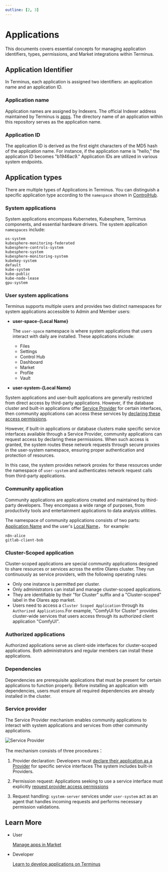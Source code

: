 ```yaml
---
outline: [2, 3]
---
```


# Applications
 
This documents covers essential concepts for managing application identifiers, types, permissions, and Market integrations within Terminus. 

## Application Identifier

In Terminus, each application is assigned two identifiers: an application name and an application ID.

### Application name

Application names are assigned by Indexers. The official Indexer address maintained by Terminus is [apps](https://github.com/beclab/apps). The directory name of an application within this repository serves as the application name.

### Application ID

The application ID is derived as the first eight characters of the MD5 hash of the application name. For instance, if the application name is "hello," the application ID becomes "b1946ac9." Application IDs are utilized in various system endpoints.

## Application types

There are multiple types of Applications in Terminus. You can distinguish a specific application type according to the `namespace` shown in [ControlHub](../../how-to/terminus/controlhub/browse.md).

### System applications

System applications encompass Kubernetes, Kubesphere, Terminus components, and essential hardware drivers. The system application `namespaces` include:

```
os-system
kubesphere-monitoring-federated
kubesphere-controls-system
kubesphere-system
kubesphere-monitoring-system
kubekey-system
default
kube-system
kube-public
kube-node-lease
gpu-system
```

### User system applications

Terminus supports multiple users and provides two distinct namespaces for system applications accessible to Admin and Member users:

- **user-space-{Local Name}**

    The `user-space` namespace is where system applications that users interact with daily are installed. These applications include:
    - Files
    - Settings 
    - Control Hub
    - Dashboard
    - Market
    - Profile 
    - Vault

- **user-system-{Local Name}**

System applications and user-built applications are generally restricted from direct access by third-party applications. However, if the database cluster and built-in applications offer [Service Provider](../../developer/develop/advanced/provider.md) for certain interfaces, then community applications can access these services by [declaring these access permissions](../../developer/develop/package/manifest.md#sysdata).

 However, if built-in applications or database clusters make specific service interfaces available through a Service Provider, community applications can request access by declaring these permissions. When such access is granted, the system routes these network requests through secure proxies in the user-system namespace, ensuring proper authentication and protection of resources.

In this case, the system provides network proxies for these resources under the namespace of `user-system` and authenticates network request calls from third-party applications.

### Community application

Community applications are applications created and maintained by third-party developers. They encompass a wide range of purposes, from productivity tools and entertainment applications to data analysis utilities.

The namespace of community applications consists of two parts: [Application Name](#application-name) and the user's [Local Name](olares-id.md#what-is-an-olares-id)， for example:

```
n8n-alice
gitlab-client-bob
```

### Cluster-Scoped application

Cluster-scoped applications are special community applications designed to share resources or services across the entire Olares cluster. They run continuously as service providers, with the following operating rules:

- Only one instance is permitted per cluster.
- Only administrators can install and manage cluster-scoped applications.
- They are identifiable by their "for Cluster" suffix and a "Cluster-scoped" label in the Olares app market. 
- Users need to access a `Cluster Scoped Application` through its `Authorized Applications`.For example, "ComfyUI for Cluster" provides cluster-wide services that users access through its authorized client application "ComfyUI".

### Authorized applications
Authorized applications serve as client-side interfaces for cluster-scoped applications. Both administrators and regular members can install these applications.

### Dependencies
Dependencies are prerequisite applications that must be present for certain applications to function properly. Before installing an application with dependencies, users must ensure all required dependencies are already installed in the cluster.

### Service provider

The Service Provider mechanism enables community applications to interact with system applications and services from other community applications.

![Service Provider](/images/overview/terminus/image3.jpeg)

The mechanism consists of three procedures：

1. Provider declaration: Developers must [declare their application as a Provider](../../developer/develop/advanced/provider.md#define-provider) for specific service interfaces
  The system includes built-in Providers.

2. Permission request: Applications seeking to use a service interface must explicitly [request provider access permissions](../developer/develop/advanced/provider.md#request-permission-to-call-provider)

3. Request handling: `system-server` services under `user-system` act as an agent that handles incoming requests and performs necessary permission validations.


## Learn More

- User

  [Manage apps in Market](../tasks/install-uninstall-update.md)<br>

- Developer

  [Learn to develop applications on Terminus](../../developer/develop/index.md)<br>

